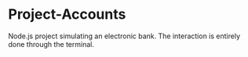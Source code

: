 # Project-Accounts
Node.js project simulating an electronic bank. The interaction is entirely done through the terminal.
